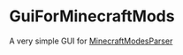 # GuiForMinecraftMods
A very simple GUI for [MinecraftModesParser](https://github.com/NikitaLyubimov/MinecraftModsParser "MinecraftModesParser")
